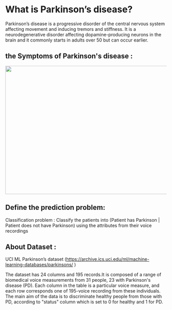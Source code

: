 # What is Parkinson’s disease?
Parkinson’s disease is a progressive disorder of the central nervous system affecting movement and inducing tremors and stiffness. It is a neurodegenerative disorder affecting dopamine-producing neurons in the brain and it commonly starts in adults over 50 but can occur earlier.

## the Symptoms of Parkinson's disease : 

<img src="https://user-images.githubusercontent.com/38820164/136074816-e35887e7-d9da-4ccc-84a5-d64f3a129f76.jpg" width="600" height="400">
  
  
## Define the prediction problem:
  Classification problem : Classify the patients into (Patient has Parkinson | Patient does not have Parkinson) using the attributes from their voice recordings
  
##  About Dataset :
UCI ML Parkinson’s dataset (https://archive.ics.uci.edu/ml/machine-learning-databases/parkinsons/ )

The dataset has 24 columns and 195 records.It is composed of a range of biomedical voice measurements from 31 people, 23 with Parkinson's disease (PD). Each column in the table is a particular voice measure, and each row corresponds one of 195-voice recording from these individuals. The main aim of the data is to discriminate healthy people from those with PD, according to "status" column which is set to 0 for healthy and 1 for PD.
 
